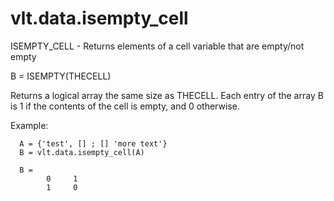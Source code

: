 # vlt.data.isempty_cell

   ISEMPTY_CELL - Returns elements of a cell variable that are empty/not empty
 
   B = ISEMPTY(THECELL)
 
   Returns a logical array the same size as THECELL. Each entry of the array B
   is 1 if the contents of the cell is empty, and 0 otherwise.
 
   Example:
 
      A = {'test', [] ; [] 'more text'}
      B = vlt.data.isempty_cell(A)
 
      B =
            0     1
            1     0
